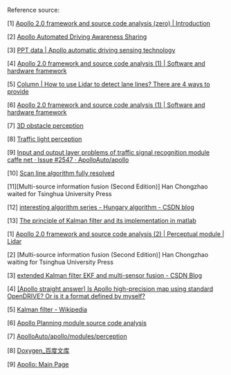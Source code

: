 
Reference source:

[1] [Apollo 2.0 framework and source code analysis (zero) | Introduction](https://zhuanlan.zhihu.com/p/33240932)

[2] [Apollo Automated Driving Awareness Sharing](https://link.zhihu.com/?target=https%3A//mp.weixin.qq.com/s/7uBQgYQ6ThasQA4aK4RDfg)

[3] [PPT data | Apollo automatic driving sensing technology](https://link.zhihu.com/?target=https%3A//mp.weixin.qq.com/s/IIRQoAnEVgTbcmpTI2jo4g)

[4] [Apollo 2.0 framework and source code analysis (1) | Software and hardware framework](https://zhuanlan.zhihu.com/p/33059132)

[5] [Column | How to use Lidar to detect lane lines? There are 4 ways to provide](https://link.zhihu.com/?target=https%3A//www.leiphone.com/news/201712/iG2xBYren1q9faI9.html%3Futm_source%3Ddebugrun%26utm_medium%3Dreferral)

[6] [Apollo 2.0 framework and source code analysis (1) | Software and hardware framework](https://zhuanlan.zhihu.com/p/33059132)

[7] [3D obstacle perception](https://link.zhihu.com/?target=https%3A//github.com/ApolloAuto/apollo/blob/master/docs/specs/3d_obstacle_perception_cn.md)

[8] [Traffic light perception](https://link.zhihu.com/?target=https%3A//github.com/ApolloAuto/apollo/blob/master/docs/specs/traffic_light.md)

[9] [Input and output layer problems of traffic signal recognition module caffe net · Issue #2547 · ApolloAuto/apollo](https://link.zhihu.com/?target=https%3A//github.com/ApolloAuto/apollo/issues/2547)

[10] [Scan line algorithm fully resolved](https://link.zhihu.com/?target=https%3A//www.jianshu.com/p/d9be99077c2b)

[11][Multi-source information fusion (Second Edition)] Han Chongzhao waited for Tsinghua University Press

[12] [interesting algorithm series - Hungary algorithm - CSDN blog](https://link.zhihu.com/?target=http%3A//blog.csdn.net/dark_scope/article/details/8880547)

[13] [The principle of Kalman filter and its implementation in matlab](https://link.zhihu.com/?target=https%3A//v.qq.com/x/page/o03766f94ru.html)


[1] [Apollo 2.0 framework and source code analysis (2) | Perceptual module | Lidar](https://zhuanlan.zhihu.com/p/33416142)

[2] [Multi-source information fusion (Second Edition)] Han Chongzhao waiting for Tsinghua University Press

[3] [extended Kalman filter EKF and multi-sensor fusion - CSDN Blog](https://link.zhihu.com/?target=http%3A//blog.csdn.net/young_gy/article/details/78468153)

[4] [[Apollo straight answer] Is Apollo high-precision map using standard OpenDRIVE? Or is it a format defined by myself?](https://link.zhihu.com/?target=https%3A//mp.weixin.qq.com/s/mErKo1CTV14iY2cKkRUVhA)

[5] [Kalman filter - Wikipedia](https://link.zhihu.com/?target=https%3A//en.wikipedia.org/wiki/Kalman_filter)

[6] [Apollo Planning module source code analysis](https://link.zhihu.com/?target=http%3A//blog.csdn.net/davidhopper/article/details/79176505)

[7] [ApolloAuto/apollo/modules/perception](https://link.zhihu.com/?target=https%3A//github.com/ApolloAuto/apollo/tree/master/modules/perception)

[8] [Doxygen_百度文库](https://link.zhihu.com/?target=https%3A//baike.baidu.com/item/Doxygen/1366536%3Ffr%3Daladdin)

[9] [Apollo: Main Page](https://link.zhihu.com/?target=https%3A//apolloauto.github.io/doxygen/apollo/index.html)